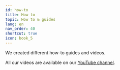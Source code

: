 ```yaml
---
id: how-to
title: How to
topic: How to & guides
lang: en
nav_order: 40
shortcut: true
icon: book_5
---
```


We created different how-to guides and videos.

All our videos are available on our [YouTube channel](https://www.youtube.com/@fatfishlab/videos).

